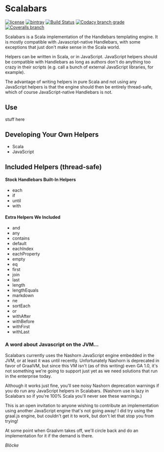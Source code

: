 
# Scalabars

[![license](https://img.shields.io/github/license/mashape/apistatus.svg?maxAge=86400)](https://opensource.org/licenses/MIT)
[![bintray](https://api.bintray.com/packages/blocke/releases/scalajack/images/download.svg)](https://bintray.com/blocke/releases/scalabars/_latestVersion)
[![Build Status](https://img.shields.io/travis/gzoller/ScalaJack.svg?branch=master)](https://travis-ci.org/gzoller/Scalabars)
[![Codacy branch grade](https://img.shields.io/codacy/grade/9437bb8b88464096b1a848ba0eed8b7d/master.svg?maxAge=2592000)](https://www.codacy.com/app/gzoller/Scalabars?utm_source=github.com&amp;utm_medium=referral&amp;utm_content=gzoller/Scalabars&amp;utm_campaign=Badge_Grade)
[![Coveralls branch](https://img.shields.io/coveralls/gzoller/ScalaJack/master.svg?maxAge=360)](https://coveralls.io/github/gzoller/Scalabars)

Scalabars is a Scala implementation of the Handlebars templating engine.  It is mostly compatible with Javascript-native Handlebars, with some exceptions that just don't make sense in the Scala world.

Helpers can be written in Scala, or in JavaScript.  JavaScript helpers should be compatible with Handlebars as long as authors don't do anything too crazy in their scripts (e.g. call a bunch of external JavaScript libraries, for example).

The advantage of writing helpers in pure Scala and not using any JavaScript helpers is that the engine should then be entirely thread-safe, which of course JavaScript-native Handlebars is not.

## Use

stuff here

## Developing Your Own Helpers

* Scala
* JavaScript

## Included Helpers (thread-safe)

#### Stock Handlebars Built-In Helpers
* each
* if
* until
* with

#### Extra Helpers We Included
* and
* any
* contains
* default
* eachIndex
* eachProperty
* empty
* eq
* first
* join
* last
* length
* lengthEquals
* markdown
* ne
* sortEach
* or
* withAfter
* withBefore
* withFirst
* withLast

### A word about Javascript on the JVM...
Scalabars currently uses the Nashorn JavaScript engine embedded in the JVM, or at least it was until recently.  Unfortunately Nashorn is deprecated in favor of GraalVM, but since this VM isn't (as of this writing) even GA 1.0, it's not something we're going to support just yet as we need solutions that run in the enterprise today.

Although it works just fine, you'll see noisy Nashorn deprecation warnings if you do run any JavaScript helpers in Scalabars.  (Nashorn use is lazy in Scalabars so if you're 100% Scala you'll never see these warnings.)

This is an open invitation to anyone wishing to contribute an implementation using another JavaScript engine that's not going away!  I did try using the graal.js engine, but couldn't get it to work, but don't let that stop you from trying!

At some point when Graalvm takes off, we'll circle back and do an implementation for it if the demand is there.

*Blöcke*
